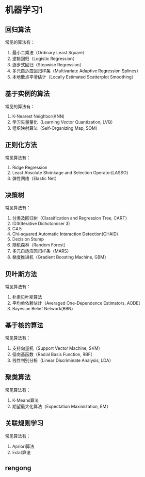 # 机器学习1

<!-- ## 监督学习
常见算法有： 

1. 逻辑回归（Logistic Regression）
2. 反向传递神经网络（Back Propagation Neural Network）

## 非监督学习
常见算法有：

1. Apriori算法
2. K-Means算法

## 半监督学习
常见算法有：

1. 图论推理算法（Graph Inference）
2. 拉普拉斯支持向量机（Laplacian SVM）

## 强化学习 -->
## 回归算法
常见的算法有：

1. 最小二乘法（Ordinary Least Square）
2. 逻辑回归（Logistic Regression）
3. 逐步式回归（Stepwise Regression）
4. 多元自适应回归样条（Multivariate Adaptive Regression Splines）
5. 本地散点平滑估计（Locally Estimated Scatterplot Smoothing）

## 基于实例的算法
常见的算法有：

1. K-Nearest Neighbor(KNN)
2. 学习矢量量化（Learning Vector Quantization, LVQ）
3. 组织映射算法（Self-Organizing Map, SOM）

## 正则化方法
常见算法有：

1. Ridge Regression
2. Least Absolute Shrinkage and Selection Operator(LASSO)
3. 弹性网络（Elastic Net）

## 决策树
常见算法有：

1. 分类及回归树（Classification and Regression Tree, CART）
2. ID3(Iterative Dichotomiser 3)
3. C4.5
4. Chi-squared Automatic Interaction Detection(CHAID)
5. Decision Stump
6. 随机森林（Random Forest）
7. 多元自适应回归样条（MARS）
8. 梯度推进机（Gradient Boosting Machine, GBM）

## 贝叶斯方法
常见算法有：

1. 朴素贝叶斯算法
2. 平均单依赖估计（Averaged One-Dependence Estimators, AODE）
3. Bayesian Belief Network(BBN)

## 基于核的算法
常见算法有：

1. 支持向量机（Support Vector Machine, SVM）
2. 径向基函数（Radial Basis Function, RBF）
3. 线性判别分析（Linear Discriminate Analysis, LDA）

## 聚类算法
常见算法有：

1. K-Means算法
2. 期望最大化算法（Expectation Maximization, EM）

## 关联规则学习
常见算法有：

1. Apriori算法
2. Eclat算法

## rengong

